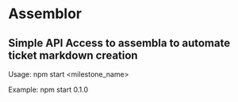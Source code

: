 # Assemblor

## Simple API Access to assembla to automate ticket markdown creation

Usage: npm start <milestone_name>

Example: npm start 0.1.0



